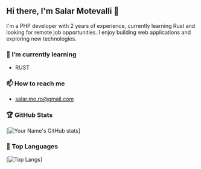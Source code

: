 ## Hi there, I'm Salar Motevalli 👋

I'm a PHP developer with 2 years of experience, currently learning Rust and looking for remote job opportunities. I enjoy building web applications and exploring new technologies. 

### 🌱 I’m currently learning
- RUST 

### 📫 How to reach me
- salar.mo.ro@gmail.com

### 🏆 GitHub Stats
[![Your Name's GitHub stats](https://github-readme-stats.vercel.app/api?username=salarmotevalli&show_icons=true&theme=radical)]

### 🚀 Top Languages
[![Top Langs](https://github-readme-stats.vercel.app/api/top-langs/?username=salarmotevalli&layout=compact)]
